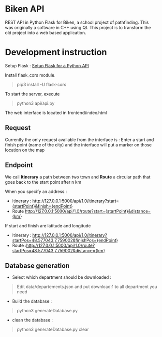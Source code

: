 # Biken API

REST API in Python Flask for Biken, a school project of pathfinding. This was originally a software in C++ using Qt. This project is to transform the old project into a web based application.



# Development instruction

Setup Flask : [Setup Flask for a Python API](https://programminghistorian.org/en/lessons/creating-apis-with-python-and-flask)

Install flask_cors module. 
> pip3 install -U flask-cors

To start the server, execute 
> python3 api/api.py

The web interface is located in frontend/index.html

## Request

Currently the only request available from the interface is : Enter a start and finish point (name of the city) and the interface will put a marker on those location on the map

## Endpoint

We call **Itinerary** a path between two town and **Route** a circular path that goes back to the start point after n km

When you specify an address :
 - Itinerary : http://127.0.0.1:5000/api/1.0/itinerary?start={startPoint}&finish={endPoint}
 - Route http://127.0.0.1:5000/api/1.0/route?start={startPoint}&distance={km}

If start and finish are latitude and longitude 

 - Itinerary :  http://127.0.0.1:5000/api/1.0/itinerary?startPos=48.577043,7.759002&finishPos={endPoint}
 - Route :http://127.0.0.1:5000/api/1.0/route?startPos=48.577043,7.759002&distance={km}

## Database generation

 - Select which department should be downloaded : 

> Edit data/departements.json and put download:1 to all department you need
 - Build the database :
> python3 generateDatabase.py

 - clean the database :
>  python3 generateDatabase.py clear

